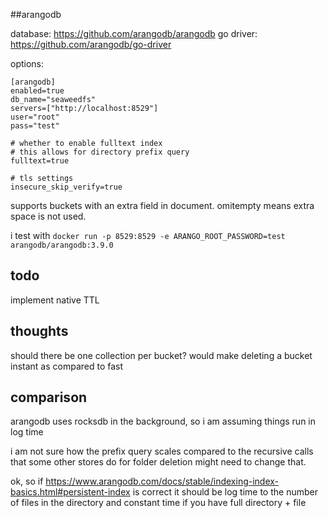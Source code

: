 ##arangodb

database: https://github.com/arangodb/arangodb
go driver: https://github.com/arangodb/go-driver


options:

```
[arangodb]
enabled=true
db_name="seaweedfs"
servers=["http://localhost:8529"]
user="root"
pass="test"

# whether to enable fulltext index
# this allows for directory prefix query
fulltext=true

# tls settings
insecure_skip_verify=true
```

supports buckets with an extra field in document.
omitempty means extra space is not used.

i test with
`docker run -p 8529:8529 -e ARANGO_ROOT_PASSWORD=test arangodb/arangodb:3.9.0`


## todo

implement native TTL


## thoughts

should there be one collection per bucket? would make deleting a bucket instant as compared to fast


## comparison

arangodb uses rocksdb in the background, so i am assuming things run in log time

i am not sure how the prefix query scales compared to the recursive calls that some other stores do for folder deletion
might need to change that.


ok, so if https://www.arangodb.com/docs/stable/indexing-index-basics.html#persistent-index is correct
it should be log time to the number of files in the directory
and constant time if you have full directory + file
